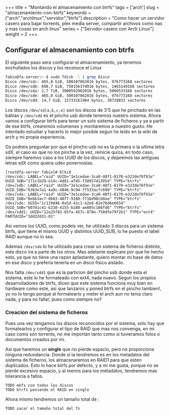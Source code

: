 +++
title = "Montando el almacenamiento con btrfs"
tags = ['arch']
slug = "almacenamiento-con-btrfs"
keywords = ["arch","archlinux","servidor","btrfs"]
description = "Como hacer un servidor casero para bajar torrents, plex media server, compartir archivos como nas y mas cosas en arch linux"
series = ["Servidor casero con Arch Linux"]
weight = 2
+++

## Configurar el almacenamiento con btrfs
El siguiente paso sera configurar el almacenamiento, ya tenemos enchufados los discos y los reconoce el Linux

```bash
fabio@fa-server:~ $ sudo fdisk -l | grep Disco
Disco /dev/sdc: 465,8 GiB, 500107862016 bytes, 976773168 sectores
Disco /dev/sdb: 698,7 GiB, 750156374016 bytes, 1465149168 sectores
Disco /dev/sda: 2,7 TiB, 3000592982016 bytes, 5860533168 sectores
Disco /dev/sde: 465,8 GiB, 500107862016 bytes, 976773168 sectores
Disco /dev/sdd: 14,7 GiB, 15733161984 bytes, 30728832 sectores
```

Los discos ```/dev/sd[a,b,c,e]``` son los discos de 3'5 que he pinchado en las bahias y ```/dev/sdd``` es el pincho usb donde tenemos nuestro sistema. Ahora vamos a configurar btrfs para tener un solo sistema de ficheros y ya a partir de ese btrfs, crearemos volumenes y montaremos a nuestro gusto. He intentado estudiar y hacerlo lo mejor posible segun he leido en la wiki de arch y mi propia experiencia.

Os podreis preguntar por que el pincho usb no es la primera o la ultima letra sdX, el caso es que no los pinche a la vez, reinicie quiza, en todo caso, siempre haremos caso a los UUID de los discos, y dejaremos las antiguas letras sdX como quiera udev ponernoslas.

```
[root@fa-server fabio]# blkid
/dev/sdc: LABEL="raid" UUID="3e1cedae-3ca0-48f1-8170-e322de78f91e" UUID_SUB="171c1b29-e14c-4d81-afd5-f30957d1395d" TYPE="btrfs"
/dev/sdb: LABEL="raid" UUID="3e1cedae-3ca0-48f1-8170-e322de78f91e" UUID_SUB="63b3e7a1-4a9c-4846-9c94-ff533acfc698" TYPE="btrfs"
/dev/sda: LABEL="raid" UUID="3e1cedae-3ca0-48f1-8170-e322de78f91e" UUID_SUB="8ebb3acf-0b03-48f7-9188-f716d98cb0aa" TYPE="btrfs"
/dev/sde: UUID="1c119d46-0a5d-41c1-a2e8-82e76d6e6654" UUID_SUB="60701c41-b238-4155-b180-ae805c106fdb" TYPE="btrfs"
/dev/sdd1: UUID="12a25f83-65fa-457c-878e-758dfe79f2b1" TYPE="ext4" PARTUUID="3dd32031-01"
```

Asi vemos los UUID, como podeis ver, he utilizado 3 discos para un sistema btrfs, que tiene el mismo UUID y distintos UUID_SUB, lo he puesto el label *RAID* aunque no lo sea.

Ademas ```/dev/sde``` lo he utilizado para crear un sistema de ficheros distinto, este disco ira a parte de los otros. Mas adelante explicare por que he hecho esto, ya que no tiene una razon aplastante, quiero montar mi base de datos en ese disco y preferia tenerla en un disco fisico aislado.

Nos falta ```/dev/sdd1``` que es la particion del pincho usb donde esta el sistema, este lo he formateado con ext4, nada nuevo. Segun los propios desarrolladores de btrfs, dicen que este sistema funciona muy bien en hardware como este, asi que lanzaros y poned btrfs en el pincho tambien!, yo no lo tengo porque al formatearlo y meter el arch aun no tenia claro nada, y para no fallar, pues como siempre no?

### Creacion del sistema de ficheros
Pues una vez tengamos los discos reconocidos por el sistema, solo hay que formatearlos y configurar el tipo de RAID que mas nos convenga, en mi caso como son torrents, no me importan tanto como si tuvieramos fotos o documentos creados por mi.

Asi que haremos un **single** que no pierde espacio, pero no proporciona ninguna redundancia. Donde sí la tendremos es en los metadatos del sistema de ficheros, los almacenaremos en RAID1 para que esten duplicados. Esto lo hace btrfs por defecto, y a mi me gusta, porque no se pierde excesivo espacio, y al menos para los metadatos, tendremos mas tolerancia a fallos.

```
TODO mkfs con todos los discos
TODO btrfs poniendo el RAID en single
```

Ahora mismo tendremos un tamaño total de :

```
TODO sacar el tamaño total del fs
```
